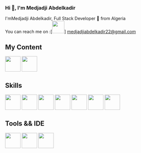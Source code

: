 ### Hi 👋, l'm Medjadji Abdelkadir
I'mMedjadji Abdelkadir, Full Stack Developer 🚀 from Algeria <br>
You can reach me on :[<img src="https://www.vectorlogo.zone/logos/gmail/gmail-icon.svg"  width="40px" height="40px">] medjadjiabdelkadir22@gmail.com
## My Content
[<img src="https://www.vectorlogo.zone/logos/facebook/facebook-official.svg"  width="50px" height="50px">](https://www.facebook.com/profile.php?id=100008402194564) [<img src="https://www.vectorlogo.zone/logos/linkedin/linkedin-icon.svg"  width="50px" height="50px">](https://www.linkedin.com/in/medjadji-abdelkadir)


## Skills
[<img src="https://www.vectorlogo.zone/logos/w3_html5/w3_html5-icon.svg" width="50px" height="50px">](https://developer.mozilla.org/en-US/docs/Web/HTML) [<img src="https://www.vectorlogo.zone/logos/w3_css/w3_css-icon.svg" width="50px" height="50px">](https://developer.mozilla.org/en-US/docs/Web/CSS) [<img src="https://www.vectorlogo.zone/logos/tailwindcss/tailwindcss-icon.svg"  width="50px" height="50px">](https://tailwindcss.com) [<img src="https://www.vectorlogo.zone/logos/getbootstrap/getbootstrap-icon.svg"  width="50px" height="50px">](https://getbootstrap.com) [<img src="https://www.vectorlogo.zone/logos/php/php-icon.svg"  width="50px" height="50px">](https://www.php.net) [<img src="https://www.vectorlogo.zone/logos/mysql/mysql-official.svg"  width="50px" height="50px">](https://www.mysql.com) [<img src="https://www.vectorlogo.zone/logos/laravel/laravel-icon.svg"  width="50px" height="50px">](https://laravel.com)


## Tools && IDE 
[<img src="https://www.vectorlogo.zone/logos/visualstudio_code/visualstudio_code-icon.svg"  width="50px" height="50px">](https://code.visualstudio.com) [<img src="https://www.vectorlogo.zone/logos/getpostman/getpostman-icon.svg"  width="50px" height="50px">](https://www.postman.com) [<img src="https://www.vectorlogo.zone/logos/git-scm/git-scm-icon.svg"  width="50px" height="50px">](https://git-scm.com)


<!--
**MedjadjiAbdelkadir/MedjadjiAbdelkadir** is a ✨ _special_ ✨ repository because its `README.md` (this file) appears on your GitHub profile.

## My Content :

Here are some ideas to get you started:

- 🔭 I’m currently working on ...
- 🌱 I’m currently learning ...
- 👯 I’m looking to collaborate on ...
- 🤔 I’m looking for help with ...
- 💬 Ask me about ...
- 📫 How to reach me: ...
- 😄 Pronouns: ...
- ⚡ Fun fact: ...
-->
